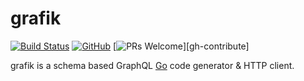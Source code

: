 # grafik

[![Build Status][ci-badge]][ci-yml]
[![GitHub][mit-badge]][mit-link]
[![PRs Welcome][pr-welcome-badge]][gh-contribute]

grafik is a schema based GraphQL [Go][golang] code generator & HTTP client.

[golang]:   http://golang.org/

[ci-badge]: https://github.com/Bartosz-D3V/grafik/actions/workflows/go.yml/badge.svg

[ci-yml]:   https://github.com/Bartosz-D3V/grafik/actions/workflows/go.yml

[mit-badge]: https://img.shields.io/github/license/mashape/apistatus.svg

[mit-link]: https://opensource.org/licenses/MIT

[pr-welcome-badge]: https://img.shields.io/badge/PRs-welcome-brightgreen.svg

[gb-contribute]: https://egghead.io/courses/how-to-contribute-to-an-open-source-project-on-github